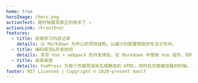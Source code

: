 ```yaml
---
home: true
heroImage: /hero.png
actionText: 是时候展现真正的技术了 →
actionLink: /FrontEnd/
features:
  - title: 前端学习内容记录
    details: 以 Markdown 为中心的项目结构，以最少的配置帮助你专注于写作。
  - title: 编码规范&开发协同
    details: 享受 Vue + webpack 的开发体验，在 Markdown 中使用 Vue 组件，同时可以使用 Vue 来开发自定义主题。
  - title: 自我审查
    details: VuePress 为每个页面预渲染生成静态的 HTML，同时在页面被加载的时候，将作为 SPA 运行。
footer: MIT Licensed | Copyright © 2020-present maolf
---
```


